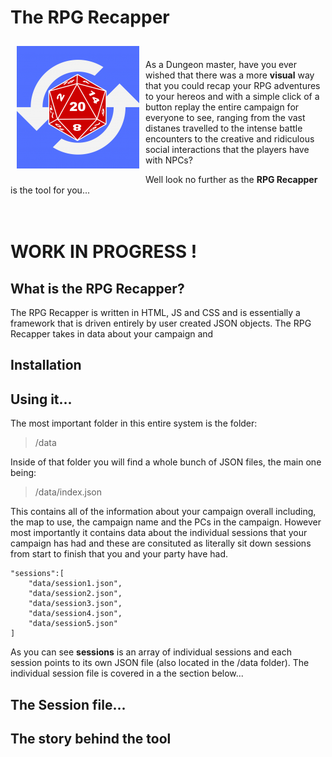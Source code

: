 # The RPG Recapper
<img style="float: left; margin: 10px;" src="./media/favicon-196x196.png">

<br/>

As a Dungeon master, have you ever wished that there was a more **visual** way that you could recap your RPG adventures to your hereos and with a simple click of a button replay the entire campaign for everyone to see, ranging from the vast distanes travelled to the intense battle encounters to the creative and ridiculous social interactions that the players have with NPCs?

Well look no further as the **RPG Recapper** is the tool for you...
<br/>
<br/>
<br/>

# WORK IN PROGRESS !

## What is the RPG Recapper?

The RPG Recapper is written in HTML, JS and CSS and is essentially a framework that is driven entirely by user created JSON objects. The RPG Recapper takes in data about your campaign and 

## Installation

## Using it...

The most important folder in this entire system is the folder:

> /data

Inside of that folder you will find a whole bunch of JSON files, the main one being: 

> /data/index.json

This contains all of the information about your campaign overall including, the map to use, the campaign name and the PCs in the campaign. However most importantly it contains data about the individual sessions that your campaign has had and these are consituted as literally sit down sessions from start to finish that you and your party have had. 

```
"sessions":[
    "data/session1.json",
    "data/session2.json",
    "data/session3.json",
    "data/session4.json",
    "data/session5.json"
]
```

As you can see **sessions** is an array of individual sessions and each session points to its own JSON file (also located in the /data folder). The individual session file is covered in a the section below...

## The Session file...




## The story behind the tool



